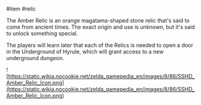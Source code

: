 #item #relic

The Amber Relic is an orange magatama-shaped stone relic that's said to come from ancient times. The exact origin and use is unknown, but it's said to unlock something special.

The players will learn later that each of the Relics is needed to open a door in the Underground of Hyrule, which will grant access to a new underground dungeon.

![https://static.wikia.nocookie.net/zelda_gamepedia_en/images/8/86/SSHD_Amber_Relic_Icon.png](https://static.wikia.nocookie.net/zelda_gamepedia_en/images/8/86/SSHD_Amber_Relic_Icon.png)